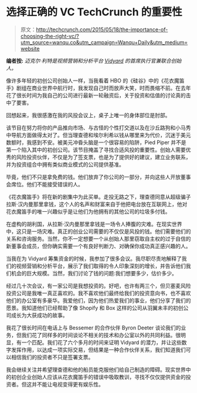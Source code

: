 # 选择正确的 VC TechCrunch 的重要性

> 原文：<http://techcrunch.com/2015/05/18/the-importance-of-choosing-the-right-vc/?utm_source=wanqu.co&utm_campaign=Wanqu+Daily&utm_medium=website>

**编者按:** *迈克尔·利特是视频营销和分析平台 [Vidyard](http://www.vidyard.com/) 的首席执行官兼联合创始人。*

像许多年轻的初创公司创始人一样，当我看着 HBO 的《硅谷》中的《花衣魔笛手》剧组在商业世界中航行时，我发现自己时而放声大笑，时而畏缩不前。在去年花了很长时间为我自己的公司进行最新一轮融资后，关于投资和估值的讨论真的击中了要害。

回想起来，我很感激在我的风投会议上，桌子上唯一的身体部位是肘部。

该节目在努力将你的产品推向市场、与古怪的个性打交道以及在沙丘路狗和小马秀中导航方面做得太对了。但当理查德和埃尔利希以钱从哪里来为代价，沉迷于美元数额时，我感到不安。被美元冲昏头脑是一个很容易的陷阱，Pied Piper 并不是第一个陷入其中的初创公司。该节目掩盖了寻找合适风投的重要性。创始人需要优秀的风险投资伙伴，不仅是为了签支票，也是为了提供好的建议，建立业务联系，并为投资组合中拥有类似商业模式的公司提供基准。

毕竟，他们不只是拿免费的钱。他们放弃了你公司的一部分，并向这些人开放董事会席位。他们不能接受错误的人。

《花衣魔笛手》将在新的剧集中为此买单。走投无路之下，理查德同意从超级骗子拉斯·汉内曼那里拿钱，这个人的名声和财富来自于他把电台放在互联网上，他对花衣魔笛手的唯一兴趣似乎是让他们为他拥有的其他公司的垃圾多付钱。

在虚构的胡利国，从拉斯·汉内曼那里拿钱是一场令人捧腹的灾难。在现实世界中，这只是一场灾难。真正的创业公司需要的不仅仅是风投的钱。他们需要他们的关系和咨询服务。当然，你不一定想要一个从创始人那里窃取自主权的过于自信的新董事会成员，但你确实需要一个有良好判断力、对确保你成功真正感兴趣的人。

当我在为 Vidyard 筹集资金的时候，我参加了很多会议。我尽职尽责地解释了我们的视频营销和分析平台，展示了我们取得的令人印象深刻的增长，并告诉他们我们机会的巨大规模。当然，我们讨论了钱的问题:我们想要多少，估价多少。

经过几十次会议，有一家公司是我想投资的。好吧，也许有两三个，但贝塞麦风险投资公司是我唯一真正喜欢的。我不喜欢他们最终给我们的投资意向书，也不喜欢他们的办公室有多豪华。我爱他们，因为他们热爱我们的事业，他们分享了我们的愿景。我知道他们已经帮助了像 Shopify 和 Box 这样的公司从羽翼未丰的初创公司成长为大获成功的故事。

我花了很长时间在电话上与 Bessemer 的合作伙伴 Byron Deeter 谈论我们的业务，但我们花了同样多的时间谈论不相关的技术和办公室以外的共同利益。很明显，有一个匹配。我们花了六个多月的时间来证明 Vidyard 的潜力，并让这些数字发挥作用，以达成一项实际交易，但结果是一种合作伙伴关系，我们知道我们可以相信我们的投资者不只是签署支票。

我会继续关注并希望理查德和他的船员能克服他们给自己制造的障碍。现实世界中的初创企业创始人应该从花衣魔笛手的错误中吸取教训，寻找不仅仅提供资金的投资者。但这并不能让电视变得更有娱乐性。